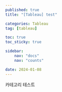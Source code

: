 ```yaml
---
published: true
title: "[Tableau] test"

categories: Tableau
tag: [tableau]

toc: true
toc_sticky: true

sidebar:
    nav: "docs"
    nav: "counts"

date: 2024-01-08
---
```

카테고리 테스트